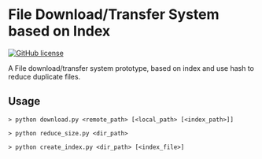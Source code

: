 File Download/Transfer System based on Index
============================================

[![GitHub license](https://img.shields.io/github/license/peitaosu/indexDown.svg)](https://github.com/peitaosu/indexDown/blob/master/LICENSE)

A File download/transfer system prototype, based on index and use hash to reduce duplicate files.

## Usage
```
> python download.py <remote_path> [<local_path> [<index_path>]]

> python reduce_size.py <dir_path>

> python create_index.py <dir_path> [<index_file>]
```